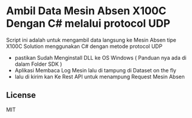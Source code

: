 # Ambil Data Mesin Absen X100C Dengan C# melalui protocol UDP



Script ini adalah untuk mengambil data langsung ke Mesin Absen tipe X100C Solution menggunakan C# dengan metode protocol UDP

  - pastikan Sudah Menginstall DLL ke OS Windows ( Panduan nya ada di dalam Folder SDK )
  - Aplikasi Membaca Log Mesin lalu di tampung di Dataset on the fly 
  - lalu di kirim kan Ke Rest API untuk menampung Request Mesin Absen 


License
----

MIT
